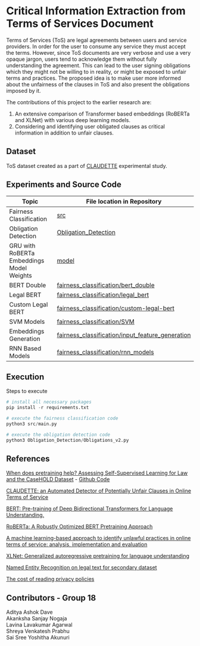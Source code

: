 # Critical Information Extraction from Terms of Services Document

Terms of Services (ToS) are legal agreements between users and service providers. In order for the user to consume any service they must accept the terms. However, since ToS documents are very verbose and use a very opaque jargon, users tend to acknowledge them without fully understanding the agreement. This can lead to the user signing obligations which they might not be willing to in reality, or might be exposed to unfair terms and practices. The proposed idea is to make user more informed about the unfairness of the clauses in ToS and also present the obligations imposed by it.

The contributions of this project to the earlier research are:
1. An extensive comparison of Transformer based embeddings (RoBERTa and XLNet) with various deep learning models.
2. Considering and identifying user obligated clauses as critical information in addition to unfair clauses.

## Dataset

ToS dataset created as a part of [CLAUDETTE](https://doi.org/10.48550/arXiv.1805.01217) experimental study. 

## Experiments and Source Code
| Topic  | File location in Repository |
|--------|-------------|
| Fairness Classification  |  [src](src) |
| Obligation Detection     |  [Obligation_Detection](Obligation_Detection)|
| GRU with RoBERTa Embeddings Model Weights  |  [model](model)  |
| BERT Double  | [fairness_classification/bert_double](fairness_classification/bert_double)  | 
| Legal BERT  | [fairness_classification/legal_bert](fairness_classification/legal_bert) |
| Custom Legal BERT  | [fairness_classification/custom-legal-bert](fairness_classification/custom-legal-bert)  |
| SVM Models  | [fairness_classification/SVM](fairness_classification/svm)  | 
| Embeddings Generation  | [fairness_classification/input_feature_generation](fairness_classification/input_feature_generation)  |
| RNN Based Models | [fairness_classification/rnn_models](fairness_classification/rnn_models) |


## Execution

Steps to execute

```python
# install all necessary packages
pip install -r requirements.txt

# execute the fairness classification code
python3 src/main.py

# execute the obligation detection code
python3 Obligation_Detection/Obligations_v2.py
```

## References
[When does pretraining help? Assessing Self-Supervised Learning for Law and the CaseHOLD Dataset](https://doi.org/10.48550/arXiv.2104.08671) - 
[Github Code](https://github.com/reglab/casehold)

[CLAUDETTE: an Automated Detector of Potentially Unfair Clauses in Online Terms of Service](https://doi.org/10.48550/arXiv.1805.01217)

[BERT: Pre-training of Deep Bidirectional Transformers for Language Understanding.](https://doi.org/10.48550/arXiv.1810.04805)

[RoBERTa: A Robustly Optimized BERT Pretraining Approach](https://doi.org/10.48550/arXiv.1907.11692)

[A machine learning-based approach to identify unlawful practices in online terms of service: analysis, implementation and evaluation](https://rdcu.be/c0CyZ)

[XLNet: Generalized autoregressive pretraining for language understanding](https://doi.org/10.48550/arXiv.1906.08237)

[Named Entity Recognition on legal text for secondary dataset](https://www.irjet.net/archives/V7/i6/IRJET-V7I61165.pdf)

[The cost of reading privacy policies](https://lorrie.cranor.org/pubs/readingPolicyCost-authorDraft.pdf)

## Contributors - Group 18
Aditya Ashok Dave <br>
Akanksha Sanjay Nogaja <br>
Lavina Lavakumar Agarwal <br>
Shreya Venkatesh Prabhu <br>
Sai Sree Yoshitha Akunuri <br>

## 
